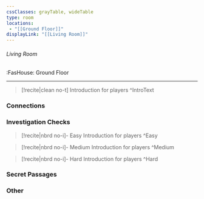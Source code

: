 ```yaml
---
cssClasses: grayTable, wideTable
type: room
locations:
 - "[[Ground Floor]]"
displayLink: "[[Living Room]]"
---
```

###### Living Room
<span class="sub2">:FasHouse: Ground Floor</span>

---

> [!recite|clean no-t]
>	Introduction for players
>^IntroText
	
### Connections

### Investigation Checks

> [!recite|nbrd no-i]- Easy
>	Introduction for players
>^Easy

> [!recite|nbrd no-i]- Medium
>	Introduction for players
>^Medium

> [!recite|nbrd no-i]- Hard
>	Introduction for players
>^Hard

### Secret Passages

### Other


